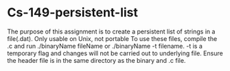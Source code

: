 # Cs-149-persistent-list
The purpose of this assignment is to create a persistent list of strings in a file(.dat).
Only usable on Unix, not portable
To use these files, compile the .c and run ./binaryName fileName or ./binaryName -t filename. -t is a temporary flag and changes will not be carried out to underlying file. Ensure the header file is in the same directory as the binary and .c file.
